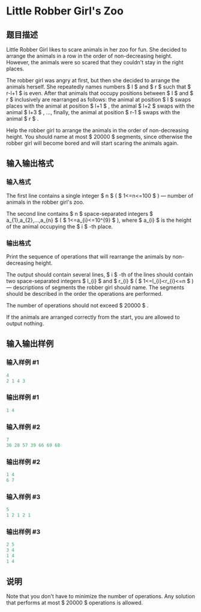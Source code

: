 # Little Robber Girl&#039;s Zoo

## 题目描述

Little Robber Girl likes to scare animals in her zoo for fun. She decided to arrange the animals in a row in the order of non-decreasing height. However, the animals were so scared that they couldn't stay in the right places.

The robber girl was angry at first, but then she decided to arrange the animals herself. She repeatedly names numbers $ l $ and $ r $ such that $ r-l+1 $ is even. After that animals that occupy positions between $ l $ and $ r $ inclusively are rearranged as follows: the animal at position $ l $ swaps places with the animal at position $ l+1 $ , the animal $ l+2 $ swaps with the animal $ l+3 $ , ..., finally, the animal at position $ r-1 $ swaps with the animal $ r $ .

Help the robber girl to arrange the animals in the order of non-decreasing height. You should name at most $ 20000 $ segments, since otherwise the robber girl will become bored and will start scaring the animals again.

## 输入输出格式

### 输入格式

The first line contains a single integer $ n $ ( $ 1<=n<=100 $ ) — number of animals in the robber girl's zoo.

The second line contains $ n $ space-separated integers $ a_{1},a_{2},...,a_{n} $ ( $ 1<=a_{i}<=10^{9} $ ), where $ a_{i} $ is the height of the animal occupying the $ i $ -th place.

### 输出格式

Print the sequence of operations that will rearrange the animals by non-decreasing height.

The output should contain several lines, $ i $ -th of the lines should contain two space-separated integers $ l_{i} $ and $ r_{i} $ ( $ 1<=l_{i}&lt;r_{i}<=n $ ) — descriptions of segments the robber girl should name. The segments should be described in the order the operations are performed.

The number of operations should not exceed $ 20000 $ .

If the animals are arranged correctly from the start, you are allowed to output nothing.

## 输入输出样例

### 输入样例 #1

```cpp
4
2 1 4 3

```
### 输出样例 #1

```cpp
1 4

```
### 输入样例 #2

```cpp
7
36 28 57 39 66 69 68

```
### 输出样例 #2

```cpp
1 4
6 7

```
### 输入样例 #3

```cpp
5
1 2 1 2 1

```
### 输出样例 #3

```cpp
2 5
3 4
1 4
1 4

```
## 说明

Note that you don't have to minimize the number of operations. Any solution that performs at most $ 20000 $ operations is allowed.

